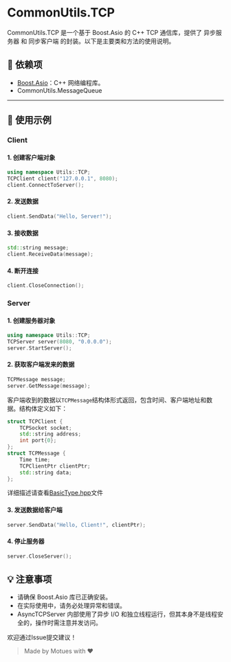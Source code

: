 # CommonUtils.TCP

CommonUtils.TCP 是一个基于 Boost.Asio 的 C++ TCP 通信库，提供了 异步服务器 和 同步客户端 的封装。以下是主要类和方法的使用说明。


## 🔧 依赖项

- [Boost.Asio](https://www.boost.org/doc/libs/1_78_0/doc/html/boost_asio.html)：C++ 网络编程库。
- CommonUtils.MessageQueue

---

## 🚀 使用示例

### Client

####  1. 创建客户端对象
```cpp
using namespace Utils::TCP;
TCPClient client("127.0.0.1", 8080);
client.ConnectToServer();
```

#### 2. 发送数据
```cpp
client.SendData("Hello, Server!");
```

####  3. 接收数据
```cpp
std::string message;
client.ReceiveData(message);
```

#### 4. 断开连接
```cpp
client.CloseConnection();
```

### Server
#### 1. 创建服务器对象
```cpp
using namespace Utils::TCP;
TCPServer server(8080, "0.0.0.0");
server.StartServer();
```

#### 2. 获取客户端发来的数据
```cpp
TCPMessage message;
server.GetMessage(message);
```
客户端收到的数据以`TCPMessage`结构体形式返回，包含时间、客户端地址和数据。结构体定义如下：
```c++
struct TCPClient {
    TCPSocket socket;
    std::string address;
    int port{0};
};
struct TCPMessage {
    Time time;
    TCPClientPtr clientPtr;
    std::string data;
};
```
详细描述请查看[BasicType.hpp](./include/Utils/TCP/BasicType.hpp)文件

#### 3. 发送数据给客户端
```cpp
server.SendData("Hello, Client!", clientPtr);
```

#### 4. 停止服务器
```cpp
server.CloseServer();
```


## 💡 注意事项
* 请确保 Boost.Asio 库已正确安装。
* 在实际使用中，请务必处理异常和错误。
* AsyncTCPServer 内部使用了异步 I/O 和独立线程运行，但其本身不是线程安全的，操作时需注意并发访问。

欢迎通过Issue提交建议！
> Made by Motues with ❤️
